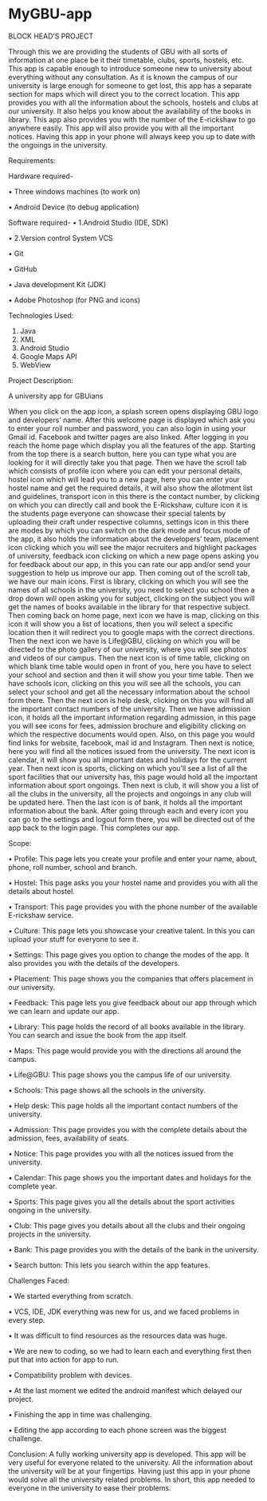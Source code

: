 # MyGBU-app
BLOCK HEAD’S PROJECT

Through this we are providing the students of GBU with all sorts of information at one place be it their timetable, clubs, sports, hostels, etc. This app is capable enough to introduce someone new to university about everything without any consultation. As it is known the campus of our university is large enough for someone to get lost, this app has a separate section for maps which will direct you to the correct location. This app provides you with all the information about the schools, hostels and clubs at our university. It also helps you know about the availability of the books in library. This app also provides you with the number of the E-rickshaw to go anywhere easily. This app will also provide you with all the important notices. Having this app in your phone will always keep you up to date with the ongoings in the university.


Requirements:

Hardware required-

•	Three windows machines (to work on)

•	Android Device (to debug application)

Software required-
•	1.Android Studio (IDE, SDK)

•	2.Version control System VCS

•	Git

•	GitHub

•	Java development Kit (JDK)

•	Adobe Photoshop (for PNG and icons)


Technologies Used:

1.	 Java
2.	 XML 
3.	 Android Studio
4.   Google Maps API
5.   WebView


Project Description:

A university app for GBUians

When you click on the app icon, a splash screen opens displaying GBU logo and developers’ name. After this welcome page is displayed which ask you to enter your roll number and password, you can also login in using your Gmail id. Facebook and twitter pages are also linked. After logging in you reach the home page which display you all the features of the app. Starting from the top there is a search button, here you can type what you are looking for it will directly take you that page. Then we have the scroll tab which consists of profile icon where you can edit your personal details, hostel icon which will lead you to a new page, here you can enter your hostel name and get the required details, it will also show the allotment list and guidelines, transport icon in this there is the contact number, by clicking on which you can directly call and book the E-Rickshaw, culture icon it is the students page everyone can showcase their special talents by uploading their craft under respective columns, settings icon in this there are modes by which you can switch on the dark mode and focus mode of the app, it  also holds the information about the developers’ team, placement icon clicking which you will see the major recruiters and highlight packages of university, feedback icon clicking on which a new page opens asking you for feedback about our app, in this you can rate our app and/or send your suggestion to help us improve our app. Then coming out of the scroll tab, we have our main icons. First is library, clicking on which you will see the names of all schools in the university, you need to select you school then a drop down will open asking you for subject, clicking on the subject you will get the names of books available in the library for that respective subject. Then coming back on home page, next icon we have is map, clicking on this icon it will show you a list of locations, then you will select a specific location then it will redirect you to google maps with the correct directions. Then the next icon we have is Life@GBU, clicking on which you will be directed to the photo gallery of our university, where you will see photos and videos of our campus. Then the next icon is of time table, clicking on which blank time table would open in front of you, here you have to select your school and section and then it will show you your time table. Then we have schools icon, clicking on this you will see all the schools, you can select your school and get all the necessary information about the school form there. Then the next icon is help desk, clicking on this you will find all the important contact numbers of the university. Then we have admission icon, it holds all the important information regarding admission, in this page you will see icons for fees, admission brochure and eligibility clicking on which the respective documents would open. Also, on this page you would find links for website, facebook, mail id and Instagram. Then next is notice, here you will find all the notices issued from the university. The next icon is calendar, it will show you all important dates and holidays for the current year. Then next icon is sports, clicking on which you’ll see a list of all the sport facilities that our university has, this page would hold all the important information about sport ongoings. Then next is club, it will show you a list of all the clubs in the university, all the projects and ongoings in any club will be updated here. Then the last icon is of bank, it holds all the important information about the bank. After going through each and every icon you can go to the settings and logout form there, you will be directed out of the app back to the login page. This completes our app. 


Scope:

•	Profile: This page lets you create your profile and enter your name, about, phone, roll number, school and branch.

•	Hostel: This page asks you your hostel name and provides you with all the details about hostel.

•	Transport: This page provides you with the phone number of the available E-rickshaw service.

•	Culture: This page lets you showcase your creative talent. In this you can upload your stuff for everyone to see it.

•	Settings: This page gives you option to change the modes of the app. It also provides you with the details of the developers.

•	Placement: This page shows you the companies that offers placement in our university.

•	Feedback: This page lets you give feedback about our app through which we can learn and update our app.

•	Library: This page holds the record of all books available in the library. You can search and issue the book from the app itself.

•	Maps: This page would provide you with the directions all around the campus.

•	Life@GBU:  This page shows you the campus life of our university.

•	Schools: This page shows all the schools in the university.

•	Help desk: This page holds all the important contact numbers of the university.

•	Admission: This page provides you with the complete details about the admission, fees, availability of seats.

•	Notice: This page provides you with all the notices issued from the university.

•	Calendar: This page shows you the important dates and holidays for the complete year.

•	Sports: This page gives you all the details about the sport activities ongoing in the university.

•	Club: This page gives you details about all the clubs and their ongoing projects in the university.

•	Bank: This page provides you with the details of the bank in the university.

•	Search button: This lets you search within the app features.


Challenges Faced:

•	We started everything from scratch.

•	VCS, IDE, JDK everything was new for us, and we faced problems in every step.

•	It was difficult to find resources as the resources data was huge.

•	We are new to coding, so we had to learn each and everything first then put that into action for app to run.

•	Compatibility problem with devices.

•	At the last moment we edited the android manifest which delayed our project.

•	Finishing the app in time was challenging.

•	Editing the app according to each phone screen was the biggest challenge. 



Conclusion:
A fully working university app is developed. This app will be very useful for everyone related to the university. All the information about the university will be at your fingertips. Having just this app in your phone would solve all the university related problems. In short, this app needed to everyone in the university to ease their problems.




